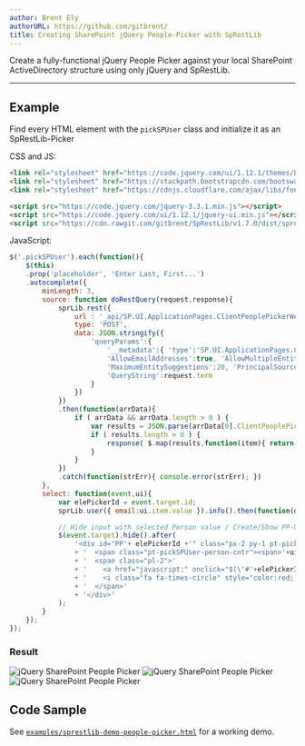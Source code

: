 ```yaml
---
author: Brent Ely
authorURL: https://github.com/gitbrent/
title: Creating SharePoint jQuery People-Picker with SpRestLib
---
```


Create a fully-functional jQuery People Picker against your local SharePoint ActiveDirectory structure using only
jQuery and SpRestLib.

<!--truncate-->

*****************************

## Example

Find every HTML element with the `pickSPUser` class and initialize it as an SpRestLib-Picker

CSS and JS:
```html
<link rel="stylesheet" href="https://code.jquery.com/ui/1.12.1/themes/base/jquery-ui.css">
<link rel="stylesheet" href="https://stackpath.bootstrapcdn.com/bootswatch/4.1.1/yeti/bootstrap.min.css">
<link rel="stylesheet" href="https://cdnjs.cloudflare.com/ajax/libs/font-awesome/4.7.0/css/font-awesome.css">

<script src="https://code.jquery.com/jquery-3.3.1.min.js"></script>
<script src="https://code.jquery.com/ui/1.12.1/jquery-ui.min.js"></script>
<script src="https://cdn.rawgit.com/gitbrent/SpRestLib/v1.7.0/dist/sprestlib.bundle.js"></script>
```

JavaScript:
```javascript
$('.pickSPUser').each(function(){
	$(this)
	.prop('placeholder', 'Enter Last, First...')
	.autocomplete({
		minLength: 3,
		source: function doRestQuery(request,response){
			sprLib.rest({
				url : '_api/SP.UI.ApplicationPages.ClientPeoplePickerWebServiceInterface.clientPeoplePickerSearchUser',
				type: 'POST',
				data: JSON.stringify({
					'queryParams':{
						'__metadata':{ 'type':'SP.UI.ApplicationPages.ClientPeoplePickerQueryParameters' },
						'AllowEmailAddresses':true, 'AllowMultipleEntities':false, 'AllUrlZones':false,
						'MaximumEntitySuggestions':20, 'PrincipalSource':15, 'PrincipalType':1,
						'QueryString':request.term
					}
				})
			})
			.then(function(arrData){
				if ( arrData && arrData.length > 0 ) {
					var results = JSON.parse(arrData[0].ClientPeoplePickerSearchUser);
					if ( results.length > 0 ) {
						response( $.map(results,function(item){ return {label:item.DisplayText, value:item.EntityData.SIPAddress} }) );
					}
				}
			})
			.catch(function(strErr){ console.error(strErr); })
		},
		select: function(event,ui){
            var elePickerId = event.target.id;
            sprLib.user({ email:ui.item.value }).info().then(function(objUser){ $('#'+elePickerId).val(objUser.Id) });

            // Hide input with selected Person value / Create/Show PP-UI
            $(event.target).hide().after(
                '<div id="PP'+ elePickerId +'" class="px-2 py-1 pt-pickSPUser ui-state-default ui-corner-all addHoverEffectDone" style="display:inline-block">'
                + '  <span class="pt-pickSPUser-person-cntr"><span>'+ui.item.label+'</span></span>'
                + '  <span class="pl-2">'
                + '    <a href="javascript:" onclick="$(\'#'+elePickerId+'\').show().text(\'\').val(\'\'); $(\'#PP'+elePickerId+'\').remove();">'
                + '    <i class="fa fa-times-circle" style="color:red; font-size:125%;" title="remove"></i></a>'
                + '  </span>'
                + '</div>'
            );
        }
	});
});
```


### Result
![jQuery SharePoint People Picker](/SpRestLib/docs/assets/demo-sharepoint-jquery-people-picker-1.png)
![jQuery SharePoint People Picker](/SpRestLib/docs/assets/demo-sharepoint-jquery-people-picker-2.png)
![jQuery SharePoint People Picker](/SpRestLib/docs/assets/demo-sharepoint-jquery-people-picker-3.png)


## Code Sample
See [`examples/sprestlib-demo-people-picker.html`](https://github.com/gitbrent/SpRestLib/tree/master/example) for a working demo.
